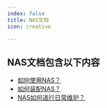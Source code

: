 ```yaml
---
index: false
title: NAS文档
icon: creative

---
```


## NAS文档包含以下内容

- [如何使用NAS？](user/README.md)
- [如何装配NAS？](deploy/README.md)
- [NAS如何进行日常维护？](maintain/README.md)

